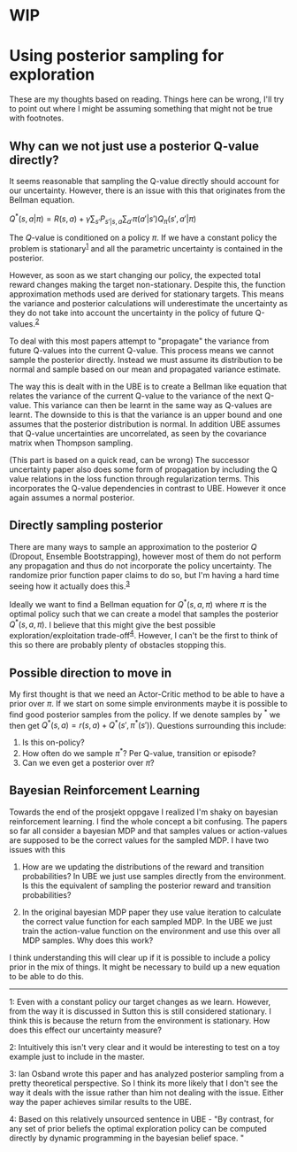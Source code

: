 # WIP

# Using posterior sampling for exploration

These are my thoughts based on reading. Things here can be wrong, I'll try to point out where I might be assuming something that might not be true with footnotes.

## Why can we not just use a posterior Q-value directly?

It seems reasonable that sampling the Q-value directly should account for our uncertainty. However, there is an issue with this that originates from the Bellman equation.

$Q^*(s,a|\pi) = R(s,a) + \gamma\sum_{s'}P_{s'|s,a}\sum_{a'}\pi(a'|s')Q_\pi(s',a'|\pi)$

The $Q$-value is conditioned on a policy $\pi$. If we have a constant policy the problem is stationary<sup>[1](#1)</sup> and all the parametric uncertainty is contained in the posterior.

However, as soon as we start changing our policy, the expected total reward changes making the target non-stationary. Despite this, the function approximation methods used are derived for stationary targets. This means the variance and posterior calculations will underestimate the uncertainty as they do not take into account the uncertainty in the policy of future Q-values.<sup>[2](#2)</sup>

To deal with this most papers attempt to "propagate" the variance from future Q-values into the current Q-value. This process means we cannot sample the posterior directly. Instead we must assume its distribution to be normal and sample based on our mean and propagated variance estimate.

The way this is dealt with in the UBE is to create a Bellman like equation that relates the variance of the current Q-value to the variance of the next Q-value. This variance can then be learnt in the same way as Q-values are learnt. The downside to this is that the variance is an upper bound and one assumes that the posterior distribution is normal. In addition UBE assumes that Q-value uncertainties are uncorrelated, as seen by the covariance matrix when Thompson sampling.

(This part is based on a quick read, can be wrong) The successor uncertainty paper also does some form of propagation by including the Q value relations in the loss function through regularization terms. This incorporates the Q-value dependencies in contrast to UBE. However it once again assumes a normal posterior.

## Directly sampling posterior

There are many ways to sample an approximation to the posterior $Q$ (Dropout, Ensemble Bootstrapping), however most of them do not perform any propagation and thus do not incorporate the policy uncertainty. The randomize prior function paper claims to do so, but I'm having a hard time seeing how it actually does this.<sup>[3](#3)</sup>

Ideally we want to find a Bellman equation for $Q^*(s,a,\pi)$ where $\pi$ is the optimal policy such that we can create a model that samples the posterior $Q^*(s,a,\pi)$. I believe that this might give the best possible exploration/exploitation trade-off<sup>[4](#4)</sup>. However, I can't be the first to think of this so there are probably plenty of obstacles stopping this.

## Possible direction to move in

My first thought is that we need an Actor-Critic method to be able to have a prior over $\pi$. If we start on some simple environments maybe it is possible to find good posterior samples from the policy. If we denote samples by $^*$ we then get $Q^*(s,a) =  r(s,a) + Q^*(s', \pi^*(s'))$. Questions surrounding this include:

1. Is this on-policy?
2. How often do we sample $\pi^*$? Per Q-value, transition or episode?
3. Can we even get a posterior over $\pi$?

## Bayesian Reinforcement Learning

Towards the end of the prosjekt oppgave I realized I'm shaky on bayesian reinforcement learning. I find the whole concept a bit confusing. The papers so far all consider a bayesian MDP and that samples values or action-values are supposed to be the correct values for the sampled MDP. I have two issues with this 

1. How are we updating the distributions of the reward and transition probabilities? In UBE we just use samples directly from the environment. Is this the equivalent of sampling the posterior reward and transition probabilities?

2. In the original bayesian MDP paper they use value iteration to calculate the correct value function for each sampled MDP. In the UBE we just train the action-value function on the environment and use this over all MDP samples. Why does this work?

I think understanding this will clear up if it is possible to include a policy prior in the mix of things. It might be necessary to build up a new equation to be able to do this.

---

<a name="Footnote 1">1</a>: Even with a constant policy our target changes as we learn. However, from the way it is discussed in Sutton this is still considered stationary. I think this is because the return from the environment is stationary. How does this effect our uncertainty measure?

<a name="Footnote 2">2</a>: Intuitively this isn't very clear and it would be interesting to test on a toy example just to include in the master.

<a name="Footnote 3">3</a>: Ian Osband wrote this paper and has analyzed posterior sampling from a pretty theoretical perspective. So I think its more likely that I don't see the way it deals with the issue rather than him not dealing with the issue. Either way the paper achieves similar results to the UBE.

<a name="Footnote 4">4</a>: Based on this relatively unsourced sentence in UBE - "By contrast, for any set of prior beliefs the optimal exploration policy can be computed directly by dynamic programming in the bayesian belief space. "